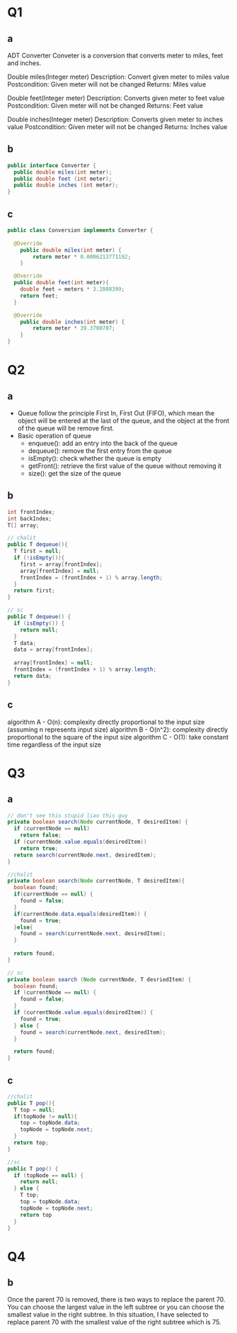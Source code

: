 # Q1

## a

ADT Converter
Conveter is a conversion that converts meter to miles, feet and inches.

Double miles(Integer meter)
Description: Convert given meter to miles value
Postcondition: Given meter will not be changed
Returns: Miles value 

Double feet(Integer meter)
Description: Converts given meter to feet value
Postcondition: Given meter will not be changed
Returns: Feet value

Double inches(Integer meter)
Description: Converts given meter to inches value
Postcondition: Given meter will not be changed
Returns: Inches value

## b
```java
public interface Converter {
  public double miles(int meter);
  public double feet (int meter);
  public double inches (int meter);
}
```

## c
```java
public class Conversion implements Converter {
	
  @Override
	public double miles(int meter) {
		return meter * 0.0006213771192;
	}

  @Override
  public double feet(int meter){
    double feet = meters * 3.2808399;
    return feet;
  }

  @Override
	public double inches(int meter) {
		return meter * 39.3700787;
	}
}
```

# Q2

## a
- Queue follow the principle First In, First Out (FIFO), which mean the object will be entered at the last of the queue, and the object at the front of the queue will be remove first.
- Basic operation of queue
  - enqueue(): add an entry into the back of the queue
  - dequeue(): remove the first entry from the queue
  - isEmpty(): check whether the queue is empty
  - getFront(): retrieve the first value of the queue without removing it
  - size(): get the size of the queue
  
## b
```java
int frontIndex; 
int backIndex;
T[] array;

// chalit
public T dequeue(){
  T first = null;
  if (!isEmpty()){
    first = array[frontIndex];
    array[frontIndex] = null;
    frontIndex = (frontIndex + 1) % array.length;
  }
  return first; 
}

// sc
public T dequeue() {
  if (isEmpty()) {
    return null;
  }
  T data;
  data = array[frontIndex];
  
  array[frontIndex] = null;
  frontIndex = (frontIndex + 1) % array.length;
  return data;
}
```

## c
algorithm A - O(n): complexity directly proportional to the input size (assuming n represents input size)
algorithm B - O(n^2): complexity directly proportional to the square of the input size
algorithm C - O(1): take constant time regardless of the input size 

# Q3

## a
```java
// don't see this stupid liao this guy
private boolean search(Node currentNode, T desiredItem) {
  if (currentNode == null)
    return false;
  if (currentNode.value.equals(desiredItem))
    return true;
  return search(currentNode.next, desiredItem);
}

//chalit
private boolean search(Node currentNode, T desiredItem){
  boolean found;
  if(currentNode == null) {
    found = false;
  }
  if(currentNode.data.equals(desiredItem)) {
    found = true;
  }else{
    found = search(currentNode.next, desiredItem);
  }
  
  return found;
}

// sc
private boolean search (Node currentNode, T desriedItem) {
  boolean found;
  if (currentNode == null) {
    found = false;
  }
  if (currentNode.value.equals(desiredItem)) {
    found = true;
  } else {
    found = search(currentNode.next, desiredItem);
  }

  return found;
}
```

## c
```java
//chalit
public T pop(){
  T top = null;
  if(topNode != null){
    top = topNode.data;
    topNode = topNode.next;
  }
  return top;
}

//sc
public T pop() {
  if (topNode == null) {
    return null;
  } else {
    T top;
    top = topNode.data;
    topNode = topNode.next;
    return top
  }
}
```

# Q4

## b
Once the parent 70 is removed, there is two ways to replace the parent 70. You can choose the largest value in the left subtree or you can choose the smallest value in the right subtree. In this situation, I have selected to replace parent 70 with the smallest value of the right subtree which is 75.

